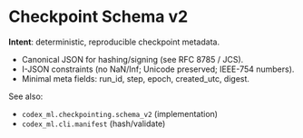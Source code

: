 # Checkpoint Schema v2

**Intent**: deterministic, reproducible checkpoint metadata.

- Canonical JSON for hashing/signing (see RFC 8785 / JCS).
- I-JSON constraints (no NaN/Inf; Unicode preserved; IEEE-754 numbers).
- Minimal meta fields: run_id, step, epoch, created_utc, digest.

See also:
- `codex_ml.checkpointing.schema_v2` (implementation)
- `codex_ml.cli.manifest` (hash/validate)

